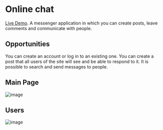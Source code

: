 # Online chat
[Live Demo](https://zhigalovka-chat.netlify.app). 
A messenger application in which you can create posts, leave comments and communicate with people.

## Opportunities
You can create an account or log in to an existing one. You can create a post that all users of the site will see and be able to respond to it. It is possible to search and send messages to people.

## Main Page
![image](https://user-images.githubusercontent.com/105386597/212662812-b87680c1-1641-4784-a567-418405786b23.png)

## Users
![image](https://user-images.githubusercontent.com/105386597/212662852-4ed6d10b-cc05-443e-8f5c-de16c4d8426c.png)
